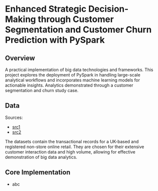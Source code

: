 # Enhanced Strategic Decision-Making through Customer Segmentation and Customer Churn Prediction with PySpark

## Overview
A practical implementation of big data technologies and frameworks.
This project explores the deployment of PySpark in handling large-scale analytical workflows and incorporates machine learning models for actionable insights.
Analytics demonstrated through a customer segmentation and churn study case.

## Data
Sources:

- [src1]()
- [src2]()

The datasets contain the transactional records for a UK-based and registered non-store online retail.
They are chosen for their extensive customer interaction data and high volume, allowing for effective demonstration of big data analytics.

## Core Implementation

- abc
